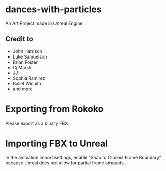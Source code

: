 # dances-with-particles
An Art Project made in Unreal Engine.

## Credit to 
- John Harrison
- Luke Samuelson
- Brian Foster
- Cj Marsh
- JJ
- Sophia Ramirez
- Ballet Wichita
- and more





# Exporting from Rokoko
Please export as a binary FBX.

# Importing FBX to Unreal
In the animation import settings, enable "Snap to Closest Frame Boundary" because Unreal does not allow for partial frame amounts.
